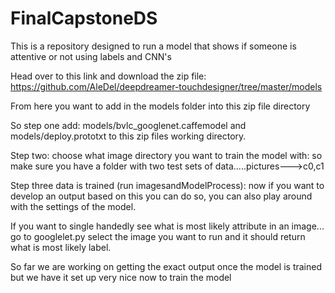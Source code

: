 # FinalCapstoneDS
This is a repository designed to run a model that shows if someone is attentive or not using labels and CNN's


Head over to this link and download the zip file: https://github.com/AleDel/deepdreamer-touchdesigner/tree/master/models

From here you want to add in the models folder into this zip file directory

So step one add: models/bvlc_googlenet.caffemodel and models/deploy.prototxt to this zip files working directory.

Step two: choose what image directory you want to train the model with: so make sure you have a folder with two test sets of data.....pictures--->c0,c1

Step three data is trained (run imagesandModelProcess): now if you want to develop an output based on this you can do so, you can also play around with the settings of the model.

If you want to single handedly see what is most likely attribute in an image... go to googlelet.py select the image you want to run and it should return what is most likely label.

So far we are working on getting the exact output once the model is trained but we have it set up very nice now to train the model


